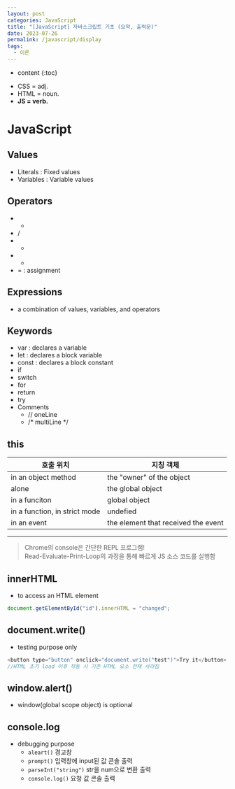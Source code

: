 ```yaml
---
layout: post
categories: JavaScript
title: "[JavaScript] 자바스크립트 기초 (요약, 출력문)"
date: 2023-07-26
permalink: /javascript/display
tags:
  - 이론
---
```

* content
{:toc}
<!--more-->

- CSS = adj.
- HTML = noun.
- **JS = verb.**





# JavaScript
## Values
- Literals : Fixed values
- Variables : Variable values
## Operators
- *
- /
- +
- -
- = : assignment

## Expressions
- a combination of values, variables, and operators 
## Keywords
- var : declares a variable 
- let : declares a block variable
- const : declares a block constant
- if
- switch
- for
- return
- try
- Comments
	- // oneLine
	- /* multiLine \*/

## this

| 호출 위치                         | 지칭 객체                               |
| ----------------------------- | ----------------------------------- |
| in an object method           | the "owner" of the object           |
| alone                         | the global object                   |
| in a funciton                 | global object                       |
| in a function, in strict mode | undefied                            |
| in an event                   | the element that received the event |




---


> Chrome의 console은 간단한 REPL 프로그램!  
Read-Evaluate-Print-Loop의 과정을 통해 빠르게 JS 소스 코드를 실행함


## innerHTML
- to access an HTML element
```js
document.getElementById("id").innerHTML = "changed";
```

## document.write()
- testing purpose only
```js
<button type="button" onclick="document.write("test")">Try it</button> 
//HTML 초기 load 이후 작동 시 기존 HTML 요소 전체 사라짐

```
## window.alert()
- window(global scope object) is optional
## console.log
- debugging purpose
	- `aleart()` 경고창  
	- `prompt()` 입력창에 input된 값 콘솔 출력  
	- `parseInt("string")` str을 num으로 변환 출력  
	- `console.log()` 요청 값 콘솔 출력


